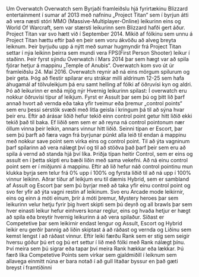 Um Overwatch
Overwatch sem Byrjaði framleiðslu hjá fyrirtækinu Blizzard entertainment í sumar af 2013 með nafninu „Project Titan“ sem í byrjun átti að vera næsti stóri MMO (Massive-Multiplayer-Online) leikurinn eins og World Of Warcraft, sem var stærsti leikurinn sem Blizzard hafði gert áður. Project Titan var svo hætt við í September 2014. Mikið af fólkinu sem unnu á Project Titan hættu eftir það en þeir sem voru ákvöðu að alveg breyta leiknum. Þeir byrjuðu upp á nýtt með sumar hugmyndir frá Project Titan settar í nýa leikinn þeirra sem mundi vera FPS(First Person Shooter) leikur í staðinn. Þeir fyrst sýndu Overwatch í Mars 2014 þar sem hægt var að spila fjórar hetjur á mappinu „Temple of Anubis“. Overwatch kom svo út úr framleiðslu 24. Maí 2016. Overwatch reynir að ná eins mörgum spilurum og þeir geta. Þóg að flestir spilarar eru strákar milli aldrinum 12-25 sem hafa áhugamál af tölvuleikjum þá eru samt helling af fólki af öðruvísi kyn og aldri. Þó að leikurinn er enðá mjög nýr
Hvernig leikurinn spilast:
Í overwatch eru nokkur öðruvísi típur af leikjum. Fyrst er Assult þar sem þú og þitt lið þarf annað hvort að vernda eða taka yfir tveimur eða þremur „control points“ sem eru þessi sérstök svæði með litla geisla í kringum þá til að sýna hvar þeir eru. Eftir að árásar liðið hefur tekið einn control point getur hitt liðið ekki tekið það til baka. Ef liðið sem sem er að reyna ná control pointonum nær öllum vinna þeir leikin, annars vinnur hitt liðið. Seinni típan er Escort, þar sem þú þarft að færa vagn frá byrjunar púnkt alla leið til endan á mappinu með nokkur save point sem virka eins og control point. Til að ýta vagninum þarf spilarinn að vera nálægt því og til að stöðva það þarf þeir sem eru að spila á vernd að standa hjá því líka. Þriðja típan heitir Control, sem er eins og assult en í þetta skipti eru bæði liðin með sama vekefni. Að ná einu control point sem er í miðjunni á mappinu. Eftir að lið hefur náð control pointinu mun klukka byrja sem telur frá 0% upp í 100% og fyrsta liðið til að ná upp í 100% vinnur leikinn. Aðrar tíður af leikjum eru til dæmis Hybrid, sem er sambland af Assult og Escort þar sem þú byrjar með að taka yfir einu control point og svo fer yfir að ýta vagni restin af leikinum. Svo eru Arcade mode leikirnir, eins og einn á móti einum, þrír á móti þremur, Mystery heroes þar sem leikurinn velur hetju fyrir þig hvert skipti sem þú deyrð og all brawls þar sem hver einasti leikur hefur einhvers konar reglur, eins og hvaða hetjur er hægt að spila eða breytir hvernig leikurinn á að vera spilaður. Síðast er Competetive þar sem leikirnir endast lengur og Assult, Escort og Hybrid leikir eru gerðir þannig að liðin skiptast á að ráðast og vernda og Liðinu sem kemst lengst í að ráðast vinnur. Eftir leiki færðu Rank sem er stig sem seigir hversu góður þú ert og þú ert settur í lið með fólki með Rank nálægt þínu. Því meira sem þú sigrar eða tapar því meira Rank hækkar eða lækkar. Þú færð líka Competetive Points sem virkar sem gjaldmiðill í leiknum sem allavega einmitt núna er bara notað í að gull litaðar byssur en það gæti breyst í framtíðinni
